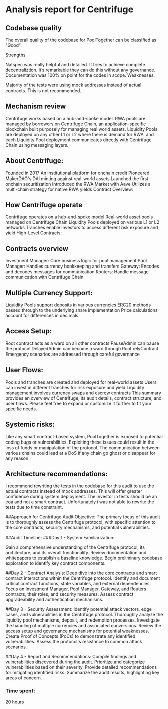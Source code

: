 # Analysis report for Centrifuge

## Codebase quality
The overall quality of the codebase for PoolTogether can be classified as "Good".

Strengths

Natspec was really helpful and detailed.
It tries to achieve complete decentraliztion. It’s remarkable they can do this without any governance.
Documentation was 100% on point for the codes in scope.
Weaknesses.

Majority of the tests were using mock addresses instead of actual contracts. This is not recommended.

## Mechanism review
Centrifuge works based on a hub-and-spoke model. RWA pools are managed by borrowers on Centrifuge Chain, an application-specific blockchain built purposely for managing real world assets. Liquidity Pools are deployed on any other L1 or L2 where there is demand for RWA, and each Liquidity Pool deployment communicates directly with Centrifuge Chain using messaging layers.

## About Centrifuge:

Founded in 2017
An institutional platform for onchain credit
Pioneered MakerDAO's DAI minting against real-world assets
Launched the first onchain securitization
Introduced the RWA Market with Aave
Utilizes a multi-chain strategy for native RWA yields
Contract Overview:

## How Centrifuge operate
Centrifuge operates on a hub-and-spoke model
Real-world asset pools managed on Centrifuge Chain
Liquidity Pools deployed on various L1 or L2 networks
Tranches enable investors to access different risk exposure and yield
High-Level Contracts:

## Contracts overview
Investment Manager: Core business logic for pool management
Pool Manager: Handles currency bookkeeping and transfers
Gateway: Encodes and decodes messages for communication
Routers: Handle message communication with Centrifuge Chain

## Multiple Currency Support:

Liquidity Pools support deposits in various currencies
ERC20 methods passed through to the underlying share implementation
Price calculations account for differences in decimals

## Access Setup:
Root contract acts as a ward on all other contracts
PauseAdmin can pause the protocol
DelayedAdmin can become a ward through Root.relyContract
Emergency scenarios are addressed through careful governance

## User Flows:
Pools and tranches are created and deployed for real-world assets
Users can invest in different tranches for risk exposure and yield
Liquidity management involves currency swaps and escrow contracts
This summary provides an overview of Centrifuge, its audit details, contract structure, and user flows. Please feel free to expand or customize it further to fit your specific needs.

## Systemic risks:
Like any smart contract-based system, PoolTogether is exposed to potential coding bugs or vulnerabilities. Exploiting these issues could result in the loss of funds or manipulation of the protocol.
The communication between various chains could lead at a DoS if any chain go ghost or disappear for any reason

## Architecture recommendations:
I recommend rewriting the tests in the codebase for this audit to use the actual contracts instead of mock addresses. This will offer greater confidence during system deployment.
The investor in tests should be an eoa and not a smart contract.
Unfortunately i was not able to rewrite the tests due to time constraint.

##Approach for Centrifuge Audit
Objective:
The primary focus of this audit is to thoroughly assess the Centrifuge protocol, with specific attention to the core contracts, security mechanisms, and potential vulnerabilities.

##Audit Timeline:
###Day 1 - System Familiarization:

Gain a comprehensive understanding of the Centrifuge protocol, its architecture, and its overall functionality.
Review documentation and whitepapers to establish a baseline knowledge.
Begin preliminary codebase exploration to identify key contract components.

##Day 2 - Contract Analysis:
Deep dive into the core contracts and smart contract interactions within the Centrifuge protocol.
Identify and document critical contract functions, state variables, and external dependencies.
Focus on Investment Manager, Pool Manager, Gateway, and Routers contracts, their roles, and security measures.
Assess contract upgradeability and authentication mechanisms.

##Day 3 - Security Assessment:
Identify potential attack vectors, edge cases, and vulnerabilities in the Centrifuge protocol.
Thoroughly analyze the liquidity pool mechanisms, deposit, and redemption processes.
Investigate the handling of multiple currencies and associated conversions.
Review the access setup and governance mechanisms for potential weaknesses.
Create Proof of Concepts (PoCs) to demonstrate any identified vulnerabilities.
Assess the protocol's resistance to common attack scenarios.

##Day 4 - Report and Recommendations:
Compile findings and vulnerabilities discovered during the audit.
Prioritize and categorize vulnerabilities based on their severity.
Provide detailed recommendations for mitigating identified risks.
Summarize the audit results, highlighting key areas of concern.





### Time spent:
20 hours